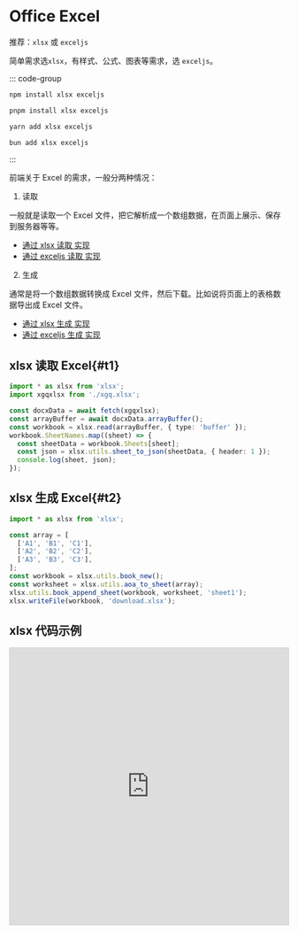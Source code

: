 <style>
.stackblitz {
  width: 100%;
  height: 500px;
  border: 1px solid #ccc;
}
</style>

# Office Excel

推荐：`xlsx` 或 `exceljs`

简单需求选`xlsx`，有样式、公式、图表等需求，选 `exceljs`。

::: code-group

```bash [npm]
npm install xlsx exceljs
```

```bash [pnpm]
pnpm install xlsx exceljs
```

```bash [yarn]
yarn add xlsx exceljs
```

```bash [bun]
bun add xlsx exceljs
```

:::

前端关于 Excel 的需求，一般分两种情况：

1. 读取

一般就是读取一个 Excel 文件，把它解析成一个数组数据，在页面上展示、保存到服务器等等。

- [通过 xlsx 读取 实现](#t1)
- [通过 exceljs 读取 实现](#t3)

2. 生成

通常是将一个数组数据转换成 Excel 文件，然后下载。比如说将页面上的表格数据导出成 Excel 文件。

- [通过 xlsx 生成 实现](#t2)
- [通过 exceljs 生成 实现](#t4)

## xlsx 读取 Excel{#t1}

```ts
import * as xlsx from 'xlsx';
import xgqxlsx from './xgq.xlsx';
```

```ts
const docxData = await fetch(xgqxlsx);
const arrayBuffer = await docxData.arrayBuffer();
const workbook = xlsx.read(arrayBuffer, { type: 'buffer' });
workbook.SheetNames.map((sheet) => {
  const sheetData = workbook.Sheets[sheet];
  const json = xlsx.utils.sheet_to_json(sheetData, { header: 1 });
  console.log(sheet, json);
});
```

## xlsx 生成 Excel{#t2}

```ts
import * as xlsx from 'xlsx';
```

```ts
const array = [
  ['A1', 'B1', 'C1'],
  ['A2', 'B2', 'C2'],
  ['A3', 'B3', 'C3'],
];
const workbook = xlsx.utils.book_new();
const worksheet = xlsx.utils.aoa_to_sheet(array);
xlsx.utils.book_append_sheet(workbook, worksheet, 'sheet1');
xlsx.writeFile(workbook, 'download.xlsx');
```

## xlsx 代码示例

<iframe class="stackblitz" src="https://stackblitz.com/edit/vitejs-vite-mydqkf?embed=1&file=src%2Fmain.tsx&hideNavigation=1" />

## exceljs 读取 Excel{#t3}

```ts
import exceljs from 'exceljs';
import xgqxlsx from './xgq.xlsx';
```

```ts
const xlsxData = await fetch(xgqxlsx);
const arrayBuffer = await xlsxData.arrayBuffer();
const workbook = new exceljs.Workbook();
await workbook.xlsx.load(arrayBuffer);
workbook.worksheets.map((v) => {
  const worksheet = workbook.getWorksheet(v.name);
  const data = [];
  worksheet.eachRow((row, rowNumber) => {
    const rowData = [];
    row.eachCell((cell, colNumber) => {
      rowData.push(cell.value);
    });
    data.push(rowData);
  });
  console.log(v.name, data);
});
```

## exceljs 生成 Excel{#t4}

```ts
import exceljs from 'exceljs';
import xgqxlsx from './xgq.xlsx';
import { saveAs } from 'file-saver';
```

```ts
const workbook = new exceljs.Workbook();
const worksheet = workbook.addWorksheet('Sheet 1');
worksheet.columns = [
  { header: 'Name', key: 'name', width: 20 },
  { header: 'Age', key: 'age', width: 10 },
  { header: 'Gender', key: 'gender', width: 10 },
];
worksheet.addRow({ name: 'John Doe', age: 30, gender: 'Male' });
worksheet.addRow({ name: 'Jane Smith', age: 25, gender: 'Female' });
const buffer = await workbook.xlsx.writeBuffer();
const blob = new Blob([buffer], {
  type: 'application/vnd.openxmlformats-officedocument.spreadsheetml.sheet',
});
saveAs(blob, 'download.xlsx');
```

## exceljs 代码示例

<iframe class="stackblitz" src="https://stackblitz.com/edit/vitejs-vite-26r2b2?embed=1&file=src%2Fmain.tsx&hideNavigation=1" />

